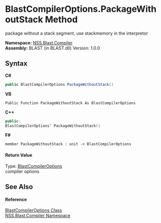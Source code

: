 # BlastCompilerOptions.PackageWithoutStack Method 
 

package without a stack segment, use stackmemory in the interpretor

**Namespace:**&nbsp;<a href="26a25caa-f50b-92ad-f15c-dbb9db1493ae.md">NSS.Blast.Compiler</a><br />**Assembly:**&nbsp;BLAST (in BLAST.dll) Version: 1.0.0

## Syntax

**C#**<br />
``` C#
public BlastCompilerOptions PackageWithoutStack()
```

**VB**<br />
``` VB
Public Function PackageWithoutStack As BlastCompilerOptions
```

**C++**<br />
``` C++
public:
BlastCompilerOptions^ PackageWithoutStack()
```

**F#**<br />
``` F#
member PackageWithoutStack : unit -> BlastCompilerOptions 

```


#### Return Value
Type: <a href="acd2f6cc-9dc8-39b3-7ff6-2a1a35ecce47.md">BlastCompilerOptions</a><br />compiler options

## See Also


#### Reference
<a href="acd2f6cc-9dc8-39b3-7ff6-2a1a35ecce47.md">BlastCompilerOptions Class</a><br /><a href="26a25caa-f50b-92ad-f15c-dbb9db1493ae.md">NSS.Blast.Compiler Namespace</a><br />